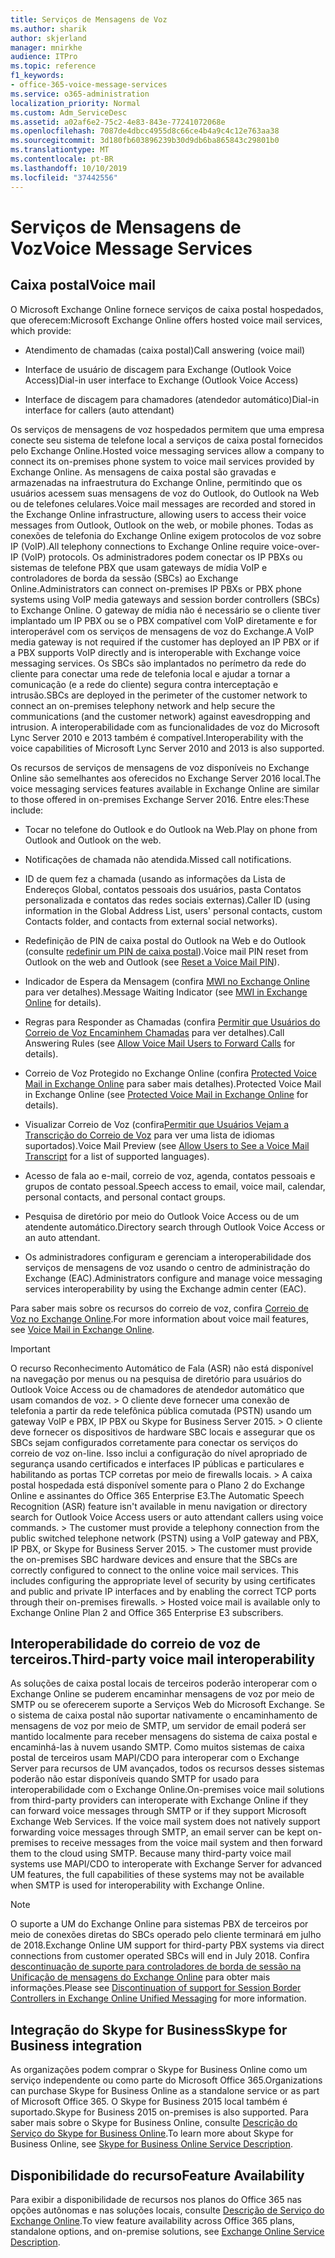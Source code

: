 ```yaml
---
title: Serviços de Mensagens de Voz
ms.author: sharik
author: skjerland
manager: mnirkhe
audience: ITPro
ms.topic: reference
f1_keywords:
- office-365-voice-message-services
ms.service: o365-administration
localization_priority: Normal
ms.custom: Adm_ServiceDesc
ms.assetid: a02af6e2-75c2-4e83-843e-77241072068e
ms.openlocfilehash: 7087de4dbcc4955d8c66ce4b4a9c4c12e763aa38
ms.sourcegitcommit: 3d180fb603896239b30d9db6ba865843c29801b0
ms.translationtype: MT
ms.contentlocale: pt-BR
ms.lasthandoff: 10/10/2019
ms.locfileid: "37442556"
---
```

# <a name="voice-message-services"></a><span data-ttu-id="6e679-102">Serviços de Mensagens de Voz</span><span class="sxs-lookup"><span data-stu-id="6e679-102">Voice Message Services</span></span>

## <a name="voice-mail"></a><span data-ttu-id="6e679-103">Caixa postal</span><span class="sxs-lookup"><span data-stu-id="6e679-103">Voice mail</span></span>

<span data-ttu-id="6e679-104">O Microsoft Exchange Online fornece serviços de caixa postal hospedados, que oferecem:</span><span class="sxs-lookup"><span data-stu-id="6e679-104">Microsoft Exchange Online offers hosted voice mail services, which provide:</span></span>
  
- <span data-ttu-id="6e679-105">Atendimento de chamadas (caixa postal)</span><span class="sxs-lookup"><span data-stu-id="6e679-105">Call answering (voice mail)</span></span>
    
- <span data-ttu-id="6e679-106">Interface de usuário de discagem para Exchange (Outlook Voice Access)</span><span class="sxs-lookup"><span data-stu-id="6e679-106">Dial-in user interface to Exchange (Outlook Voice Access)</span></span>
    
- <span data-ttu-id="6e679-107">Interface de discagem para chamadores (atendedor automático)</span><span class="sxs-lookup"><span data-stu-id="6e679-107">Dial-in interface for callers (auto attendant)</span></span>
    
<span data-ttu-id="6e679-108">Os serviços de mensagens de voz hospedados permitem que uma empresa conecte seu sistema de telefone local a serviços de caixa postal fornecidos pelo Exchange Online.</span><span class="sxs-lookup"><span data-stu-id="6e679-108">Hosted voice messaging services allow a company to connect its on-premises phone system to voice mail services provided by Exchange Online.</span></span> <span data-ttu-id="6e679-109">As mensagens de caixa postal são gravadas e armazenadas na infraestrutura do Exchange Online, permitindo que os usuários acessem suas mensagens de voz do Outlook, do Outlook na Web ou de telefones celulares.</span><span class="sxs-lookup"><span data-stu-id="6e679-109">Voice mail messages are recorded and stored in the Exchange Online infrastructure, allowing users to access their voice messages from Outlook, Outlook on the web, or mobile phones.</span></span> <span data-ttu-id="6e679-110">Todas as conexões de telefonia do Exchange Online exigem protocolos de voz sobre IP (VoIP).</span><span class="sxs-lookup"><span data-stu-id="6e679-110">All telephony connections to Exchange Online require voice-over-IP (VoIP) protocols.</span></span> <span data-ttu-id="6e679-111">Os administradores podem conectar os IP PBXs ou sistemas de telefone PBX que usam gateways de mídia VoIP e controladores de borda da sessão (SBCs) ao Exchange Online.</span><span class="sxs-lookup"><span data-stu-id="6e679-111">Administrators can connect on-premises IP PBXs or PBX phone systems using VoIP media gateways and session border controllers (SBCs) to Exchange Online.</span></span> <span data-ttu-id="6e679-112">O gateway de mídia não é necessário se o cliente tiver implantado um IP PBX ou se o PBX compatível com VoIP diretamente e for interoperável com os serviços de mensagens de voz do Exchange.</span><span class="sxs-lookup"><span data-stu-id="6e679-112">A VoIP media gateway is not required if the customer has deployed an IP PBX or if a PBX supports VoIP directly and is interoperable with Exchange voice messaging services.</span></span> <span data-ttu-id="6e679-113">Os SBCs são implantados no perímetro da rede do cliente para conectar uma rede de telefonia local e ajudar a tornar a comunicação (e a rede do cliente) segura contra interceptação e intrusão.</span><span class="sxs-lookup"><span data-stu-id="6e679-113">SBCs are deployed in the perimeter of the customer network to connect an on-premises telephony network and help secure the communications (and the customer network) against eavesdropping and intrusion.</span></span> <span data-ttu-id="6e679-114">A interoperabilidade com as funcionalidades de voz do Microsoft Lync Server 2010 e 2013 também é compatível.</span><span class="sxs-lookup"><span data-stu-id="6e679-114">Interoperability with the voice capabilities of Microsoft Lync Server 2010 and 2013 is also supported.</span></span>
  
<span data-ttu-id="6e679-115">Os recursos de serviços de mensagens de voz disponíveis no Exchange Online são semelhantes aos oferecidos no Exchange Server 2016 local.</span><span class="sxs-lookup"><span data-stu-id="6e679-115">The voice messaging services features available in Exchange Online are similar to those offered in on-premises Exchange Server 2016.</span></span> <span data-ttu-id="6e679-116">Entre eles:</span><span class="sxs-lookup"><span data-stu-id="6e679-116">These include:</span></span>
  
- <span data-ttu-id="6e679-117">Tocar no telefone do Outlook e do Outlook na Web.</span><span class="sxs-lookup"><span data-stu-id="6e679-117">Play on phone from Outlook and Outlook on the web.</span></span>
    
- <span data-ttu-id="6e679-118">Notificações de chamada não atendida.</span><span class="sxs-lookup"><span data-stu-id="6e679-118">Missed call notifications.</span></span>
    
- <span data-ttu-id="6e679-119">ID de quem fez a chamada (usando as informações da Lista de Endereços Global, contatos pessoais dos usuários, pasta Contatos personalizada e contatos das redes sociais externas).</span><span class="sxs-lookup"><span data-stu-id="6e679-119">Caller ID (using information in the Global Address List, users' personal contacts, custom Contacts folder, and contacts from external social networks).</span></span>
    
- <span data-ttu-id="6e679-120">Redefinição de PIN de caixa postal do Outlook na Web e do Outlook (consulte [redefinir um PIN de caixa postal](https://go.microsoft.com/fwlink/p/?LinkId=286328)).</span><span class="sxs-lookup"><span data-stu-id="6e679-120">Voice mail PIN reset from Outlook on the web and Outlook (see [Reset a Voice Mail PIN](https://go.microsoft.com/fwlink/p/?LinkId=286328)).</span></span>
    
- <span data-ttu-id="6e679-121">Indicador de Espera da Mensagem (confira [MWI no Exchange Online](https://go.microsoft.com/fwlink/p/?LinkId=271794) para ver detalhes).</span><span class="sxs-lookup"><span data-stu-id="6e679-121">Message Waiting Indicator (see [MWI in Exchange Online](https://go.microsoft.com/fwlink/p/?LinkId=271794) for details).</span></span> 
    
- <span data-ttu-id="6e679-122">Regras para Responder as Chamadas (confira [Permitir que Usuários do Correio de Voz Encaminhem Chamadas](https://go.microsoft.com/fwlink/p/?LinkId=271795) para ver detalhes).</span><span class="sxs-lookup"><span data-stu-id="6e679-122">Call Answering Rules (see [Allow Voice Mail Users to Forward Calls](https://go.microsoft.com/fwlink/p/?LinkId=271795) for details).</span></span> 
    
- <span data-ttu-id="6e679-123">Correio de Voz Protegido no Exchange Online (confira [Protected Voice Mail in Exchange Online](https://go.microsoft.com/fwlink/p/?LinkId=271796) para saber mais detalhes).</span><span class="sxs-lookup"><span data-stu-id="6e679-123">Protected Voice Mail in Exchange Online (see [Protected Voice Mail in Exchange Online](https://go.microsoft.com/fwlink/p/?LinkId=271796) for details).</span></span> 
    
- <span data-ttu-id="6e679-124">Visualizar Correio de Voz (confira[Permitir que Usuários Vejam a Transcrição do Correio de Voz](https://go.microsoft.com/fwlink/p/?LinkId=271797) para ver uma lista de idiomas suportados).</span><span class="sxs-lookup"><span data-stu-id="6e679-124">Voice Mail Preview (see [Allow Users to See a Voice Mail Transcript](https://go.microsoft.com/fwlink/p/?LinkId=271797) for a list of supported languages).</span></span> 
    
- <span data-ttu-id="6e679-125">Acesso de fala ao e-mail, correio de voz, agenda, contatos pessoais e grupos de contato pessoal.</span><span class="sxs-lookup"><span data-stu-id="6e679-125">Speech access to email, voice mail, calendar, personal contacts, and personal contact groups.</span></span>
    
- <span data-ttu-id="6e679-126">Pesquisa de diretório por meio do Outlook Voice Access ou de um atendente automático.</span><span class="sxs-lookup"><span data-stu-id="6e679-126">Directory search through Outlook Voice Access or an auto attendant.</span></span>
    
- <span data-ttu-id="6e679-127">Os administradores configuram e gerenciam a interoperabilidade dos serviços de mensagens de voz usando o centro de administração do Exchange (EAC).</span><span class="sxs-lookup"><span data-stu-id="6e679-127">Administrators configure and manage voice messaging services interoperability by using the Exchange admin center (EAC).</span></span>
    
<span data-ttu-id="6e679-128">Para saber mais sobre os recursos do correio de voz, confira [Correio de Voz no Exchange Online](https://go.microsoft.com/fwlink/p/?LinkId=271798).</span><span class="sxs-lookup"><span data-stu-id="6e679-128">For more information about voice mail features, see [Voice Mail in Exchange Online](https://go.microsoft.com/fwlink/p/?LinkId=271798).</span></span>
  
> [!IMPORTANT]
> <span data-ttu-id="6e679-p103">O recurso Reconhecimento Automático de Fala (ASR) não está disponível na navegação por menus ou na pesquisa de diretório para usuários do Outlook Voice Access ou de chamadores de atendedor automático que usam comandos de voz. > O cliente deve fornecer uma conexão de telefonia a partir da rede telefônica pública comutada (PSTN) usando um gateway VoIP e PBX, IP PBX ou Skype for Business Server 2015. > O cliente deve fornecer os dispositivos de hardware SBC locais e assegurar que os SBCs sejam configurados corretamente para conectar os serviços do correio de voz on-line. Isso inclui a configuração do nível apropriado de segurança usando certificados e interfaces IP públicas e particulares e habilitando as portas TCP corretas por meio de firewalls locais. > A caixa postal hospedada está disponível somente para o Plano 2 do Exchange Online e assinantes do Office 365 Enterprise E3.</span><span class="sxs-lookup"><span data-stu-id="6e679-p103">The Automatic Speech Recognition (ASR) feature isn't available in menu navigation or directory search for Outlook Voice Access users or auto attendant callers using voice commands. > The customer must provide a telephony connection from the public switched telephone network (PSTN) using a VoIP gateway and PBX, IP PBX, or Skype for Business Server 2015. > The customer must provide the on-premises SBC hardware devices and ensure that the SBCs are correctly configured to connect to the online voice mail services. This includes configuring the appropriate level of security by using certificates and public and private IP interfaces and by enabling the correct TCP ports through their on-premises firewalls. > Hosted voice mail is available only to Exchange Online Plan 2 and Office 365 Enterprise E3 subscribers.</span></span> 
  
## <a name="third-party-voice-mail-interoperability"></a><span data-ttu-id="6e679-134">Interoperabilidade do correio de voz de terceiros.</span><span class="sxs-lookup"><span data-stu-id="6e679-134">Third-party voice mail interoperability</span></span>

<span data-ttu-id="6e679-p104">As soluções de caixa postal locais de terceiros poderão interoperar com o Exchange Online se puderem encaminhar mensagens de voz por meio de SMTP ou se oferecerem suporte a Serviços Web do Microsoft Exchange. Se o sistema de caixa postal não suportar nativamente o encaminhamento de mensagens de voz por meio de SMTP, um servidor de email poderá ser mantido localmente para receber mensagens do sistema de caixa postal e encaminhá-las à nuvem usando SMTP. Como muitos sistemas de caixa postal de terceiros usam MAPI/CDO para interoperar com o Exchange Server para recursos de UM avançados, todos os recursos desses sistemas poderão não estar disponíveis quando SMTP for usado para interoperabilidade com o Exchange Online.</span><span class="sxs-lookup"><span data-stu-id="6e679-p104">On-premises voice mail solutions from third-party providers can interoperate with Exchange Online if they can forward voice messages through SMTP or if they support Microsoft Exchange Web Services. If the voice mail system does not natively support forwarding voice messages through SMTP, an email server can be kept on-premises to receive messages from the voice mail system and then forward them to the cloud using SMTP. Because many third-party voice mail systems use MAPI/CDO to interoperate with Exchange Server for advanced UM features, the full capabilities of these systems may not be available when SMTP is used for interoperability with Exchange Online.</span></span>
  
> [!NOTE]
> <span data-ttu-id="6e679-138">O suporte a UM do Exchange Online para sistemas PBX de terceiros por meio de conexões diretas do SBCs operado pelo cliente terminará em julho de 2018.</span><span class="sxs-lookup"><span data-stu-id="6e679-138">Exchange Online UM support for third-party PBX systems via direct connections from customer operated SBCs will end in July 2018.</span></span> <span data-ttu-id="6e679-139">Confira [descontinuação de suporte para controladores de borda de sessão na Unificação de mensagens do Exchange Online](https://techcommunity.microsoft.com/t5/Exchange-Team-Blog/Discontinuation-of-support-for-Session-Border-Controllers-in/ba-p/607117) para obter mais informações.</span><span class="sxs-lookup"><span data-stu-id="6e679-139">Please see [Discontinuation of support for Session Border Controllers in Exchange Online Unified Messaging](https://techcommunity.microsoft.com/t5/Exchange-Team-Blog/Discontinuation-of-support-for-Session-Border-Controllers-in/ba-p/607117) for more information.</span></span> 
  
## <a name="skype-for-business-integration"></a><span data-ttu-id="6e679-140">Integração do Skype for Business</span><span class="sxs-lookup"><span data-stu-id="6e679-140">Skype for Business integration</span></span>

<span data-ttu-id="6e679-141">As organizações podem comprar o Skype for Business Online como um serviço independente ou como parte do Microsoft Office 365.</span><span class="sxs-lookup"><span data-stu-id="6e679-141">Organizations can purchase Skype for Business Online as a standalone service or as part of Microsoft Office 365.</span></span> <span data-ttu-id="6e679-142">O Skype for Business 2015 local também é suportado.</span><span class="sxs-lookup"><span data-stu-id="6e679-142">Skype for Business 2015 on-premises is also supported.</span></span> <span data-ttu-id="6e679-143">Para saber mais sobre o Skype for Business Online, consulte [Descrição do Serviço do Skype for Business Online](../skype-for-business-online-service-description/skype-for-business-online-service-description.md).</span><span class="sxs-lookup"><span data-stu-id="6e679-143">To learn more about Skype for Business Online, see [Skype for Business Online Service Description](../skype-for-business-online-service-description/skype-for-business-online-service-description.md).</span></span>
  
## <a name="feature-availability"></a><span data-ttu-id="6e679-144">Disponibilidade do recurso</span><span class="sxs-lookup"><span data-stu-id="6e679-144">Feature Availability</span></span>

<span data-ttu-id="6e679-145">Para exibir a disponibilidade de recursos nos planos do Office 365 nas opções autônomas e nas soluções locais, consulte [Descrição de Serviço do Exchange Online](exchange-online-service-description.md).</span><span class="sxs-lookup"><span data-stu-id="6e679-145">To view feature availability across Office 365 plans, standalone options, and on-premise solutions, see [Exchange Online Service Description](exchange-online-service-description.md).</span></span>
  

